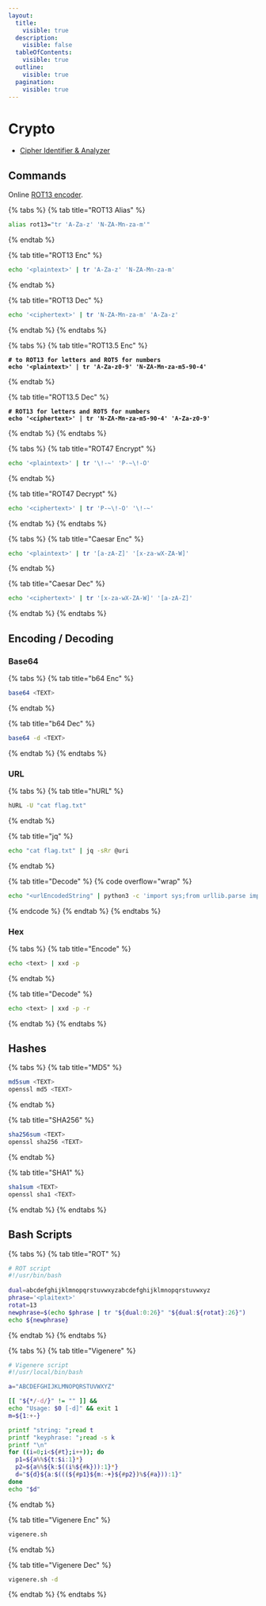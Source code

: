 ```yaml
---
layout:
  title:
    visible: true
  description:
    visible: false
  tableOfContents:
    visible: true
  outline:
    visible: true
  pagination:
    visible: true
---
```


# Crypto

* [Cipher Identifier & Analyzer](https://www.boxentriq.com/code-breaking/cipher-identifier)

## Commands

Online [ROT13 encoder](https://rot13.com/).

{% tabs %}
{% tab title="ROT13 Alias" %}
```bash
alias rot13="tr 'A-Za-z' 'N-ZA-Mn-za-m'"
```
{% endtab %}

{% tab title="ROT13 Enc" %}
```bash
echo '<plaintext>' | tr 'A-Za-z' 'N-ZA-Mn-za-m'
```
{% endtab %}

{% tab title="ROT13 Dec" %}
```bash
echo '<ciphertext>' | tr 'N-ZA-Mn-za-m' 'A-Za-z'
```
{% endtab %}
{% endtabs %}

{% tabs %}
{% tab title="ROT13.5 Enc" %}
<pre class="language-bash"><code class="lang-bash"><strong># to ROT13 for letters and ROT5 for numbers
</strong><strong>echo '&#x3C;plaintext>' | tr 'A-Za-z0-9' 'N-ZA-Mn-za-m5-90-4'
</strong></code></pre>
{% endtab %}

{% tab title="ROT13.5 Dec" %}
<pre class="language-bash"><code class="lang-bash"><strong># ROT13 for letters and ROT5 for numbers
</strong><strong>echo '&#x3C;ciphertext>' | tr 'N-ZA-Mn-za-m5-90-4' 'A-Za-z0-9'
</strong></code></pre>
{% endtab %}
{% endtabs %}

{% tabs %}
{% tab title="ROT47 Encrypt" %}
```bash
echo '<plaintext>' | tr '\!-~' 'P-~\!-O'
```
{% endtab %}

{% tab title="ROT47 Decrypt" %}
```bash
echo '<ciphertext>' | tr 'P-~\!-O' '\!-~'
```
{% endtab %}
{% endtabs %}

{% tabs %}
{% tab title="Caesar Enc" %}
```bash
echo '<plaintext>' | tr '[a-zA-Z]' '[x-za-wX-ZA-W]'
```
{% endtab %}

{% tab title="Caesar Dec" %}
```bash
echo '<ciphertext>' | tr '[x-za-wX-ZA-W]' '[a-zA-Z]'
```
{% endtab %}
{% endtabs %}

## Encoding / Decoding

### Base64

{% tabs %}
{% tab title="b64 Enc" %}
```bash
base64 <TEXT>
```
{% endtab %}

{% tab title="b64 Dec" %}
```bash
base64 -d <TEXT>
```
{% endtab %}
{% endtabs %}

### URL

{% tabs %}
{% tab title="hURL" %}
```bash
hURL -U "cat flag.txt"
```
{% endtab %}

{% tab title="jq" %}
```bash
echo "cat flag.txt" | jq -sRr @uri
```
{% endtab %}

{% tab title="Decode" %}
{% code overflow="wrap" %}
```bash
echo "<urlEncodedString" | python3 -c 'import sys;from urllib.parse import unquote;print(unquote(sys.stdin.read()));'
```
{% endcode %}
{% endtab %}
{% endtabs %}

### Hex

{% tabs %}
{% tab title="Encode" %}
```bash
echo <text> | xxd -p
```
{% endtab %}

{% tab title="Decode" %}
```bash
echo <text> | xxd -p -r
```
{% endtab %}
{% endtabs %}

## Hashes

{% tabs %}
{% tab title="MD5" %}
```bash
md5sum <TEXT>
openssl md5 <TEXT>
```
{% endtab %}

{% tab title="SHA256" %}
```bash
sha256sum <TEXT>
openssl sha256 <TEXT>
```
{% endtab %}

{% tab title="SHA1" %}
```bash
sha1sum <TEXT>
openssl sha1 <TEXT>
```
{% endtab %}
{% endtabs %}

## Bash Scripts

{% tabs %}
{% tab title="ROT" %}
```bash
# ROT script
#!/usr/bin/bash
    
dual=abcdefghijklmnopqrstuvwxyzabcdefghijklmnopqrstuvwxyz
phrase='<plaitext>'
rotat=13
newphrase=$(echo $phrase | tr "${dual:0:26}" "${dual:${rotat}:26}")
echo ${newphrase}
```
{% endtab %}
{% endtabs %}

{% tabs %}
{% tab title="Vigenere" %}
```bash
# Vigenere script
#!/usr/local/bin/bash

a="ABCDEFGHIJKLMNOPQRSTUVWXYZ"

[[ "${*/-d/}" != "" ]] &&
echo "Usage: $0 [-d]" && exit 1
m=${1:+-}

printf "string: ";read t
printf "keyphrase: ";read -s k
printf "\n"
for ((i=0;i<${#t};i++)); do
  p1=${a%%${t:$i:1}*}
  p2=${a%%${k:$((i%${#k})):1}*}
  d="${d}${a:$(((${#p1}${m:-+}${#p2})%${#a})):1}"
done
echo "$d"
```
{% endtab %}

{% tab title="Vigenere Enc" %}
```bash
vigenere.sh
```
{% endtab %}

{% tab title="Vigenere Dec" %}
```bash
vigenere.sh -d
```
{% endtab %}
{% endtabs %}
